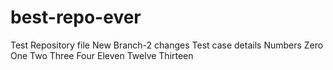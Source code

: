 # best-repo-ever

Test Repository file
New Branch-2 changes
Test case details
Numbers
Zero
One
Two
Three
Four
Eleven
Twelve
Thirteen
